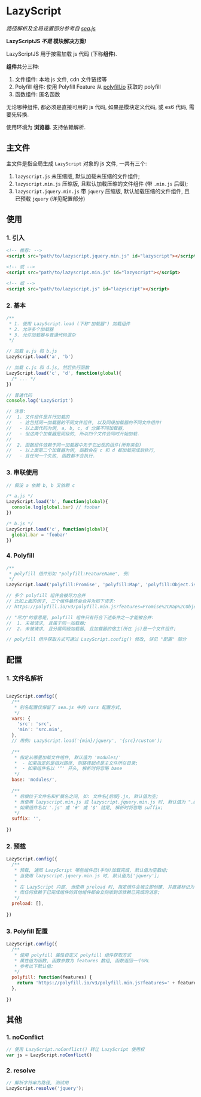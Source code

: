 # LazyScript
*路径解析及全局设置部分参考自 [sea.js](https://github.com/seajs/seajs)*

**LazyScriptJS  *不是* 模块解决方案!**

LazyScriptJS 用于按需加载 js 代码 (下称**组件**).  

**组件**共分三种:

1. 文件组件: 本地 js 文件, cdn 文件链接等
2. Polyfill 组件: 使用 Polyfill Feature 从 [polyfill.io](https://polyfill.io/) 获取的 polyfill
3. 函数组件: 匿名函数

无论哪种组件, 都必须是直接可用的 js 代码, 如果是模块定义代码, 或 es6 代码, 需要先转换.

使用环境为 **浏览器**. 支持依赖解析.



## 主文件

主文件是指全局生成 `LazyScript` 对象的 js 文件,  一共有三个:

1. `lazyscript.js` 未压缩版, 默认加载未压缩的文件组件;
2. `lazyscript.min.js` 压缩版, 且默认加载压缩的文件组件 (带 `.min.js` 后缀);
3. `lazyscript.jquery.min.js` 带 `jquery` 压缩版, 默认加载压缩的文件组件, 且已预载 `jquery` (详见配置部分)




## 使用

### 1. 引入

```html
<!-- 推荐: -->
<script src="path/to/lazyscript.jquery.min.js" id="lazyscript"></script>

<!-- 或 -->
<script src="path/to/lazyscript.min.js" id="lazyscript"></script>

<!-- 或 -->
<script src="path/to/lazyscript.js" id="lazyscript"></script>

```



### 2. 基本

```javascript
/**
 * 1. 使用 LazyScript.load (下称"加载器") 加载组件
 * 2. 允许多个加载器
 * 3. 允许加载器与普通代码混杂
 */

// 加载 a.js 和 b.js
LazyScript.load('a', 'b')

// 加载 c.js 和 d.js, 然后执行函数
LazyScript.load('c', 'd', function(global){
  /* ... */ 
})

// 普通代码
console.log('LazyScript')

// 注意: 
//  1. 文件组件是并行加载的
//   - 这包括同一加载器的不同文件组件, 以及同级加载器的不同文件组件! 
//   - 以上面代码为例, a, b, c, d 分属不同加载器,
//   - 但这两个加载器是同级的, 所以四个文件会同时开始加载.
//     
//  2. 函数组件依赖于同一加载器中先于它出现的组件(所有类型)
//   - 以上面第二个加载器为例, 函数会在 c 和 d 都加载完成后执行, 
//   - 且任何一个失败, 函数都不会执行.

```



### 3. 串联使用

```javascript
// 假设 a 依赖 b, b 又依赖 c

/* a.js */
LazyScript.load('b', function(global){ 
  console.log(global.bar) // foobar
})

/* b.js */
LazyScript.load('c', function(global){
  global.bar = 'foobar'
})

```



### 4. Polyfill

```javascript
/**
 * polyfill 组件形如 "polyfill:FeatureName", 例:
 */
LazyScript.load('polyfill:Promise', 'polyfill:Map', 'polyfill:Object.is')

// 多个 polyfill 组件会被尽力合并
// 比如上面的例子, 三个组件最终会合并为如下请求:
// https://polyfill.io/v3/polyfill.min.js?features=Promise%2CMap%2CObject.is

// "尽力"的意思是, polyfill 组件只有符合下述条件之一才能被合并:
//  1. 未被请求, 且属于同一加载器;
//  2. 未被请求, 且分属同级加载器, 且加载器的宿主(所在 js)是一个文件组件;

// polyfill 组件获取方式可通过 LazyScript.config() 修改, 详见 "配置" 部分

```



## 配置

### 1. 文件名解析

```javascript

LazyScript.config({
  /**
   * 别名配置仅保留了 sea.js 中的 vars 配置方式,
   */
  vars: {
    'src': 'src',
    'min': 'src.min',
  },
  // 用例: LazyScript.load('{min}/jquery', '{src}/custom');
  
  /**
   * 指定从哪里加载文件组件, 默认值为 'modules/'
   *  - 如果指定的是相对路径, 则路径起点是主文件所在目录;
   *  - 如果组件名以 '^' 开头, 解析时将忽略 base
   */
  base: 'modules/',
  
  /**
   * 后缀位于文件名和扩展名之间, 如: 文件名{后缀}.js, 默认值为空;
   * 当使用 lazyscript.min.js 或 lazyscript.jquery.min.js 时, 默认值为 ".min";
   * 如果组件名以 '.js' 或 '#' 或 '$' 结尾, 解析时将忽略 suffix;
   */
  suffix: '',
  
})

```



### 2. 预载

```javascript
LazyScript.config({
  /**
   * 预载, 通知 LazyScript 哪些组件已(手动)加载完成, 默认值为空数组;
   * 当使用 lazyscript.jquery.min.js 时, 默认值为['jquery'];
   *
   * 在 LazyScript 内部, 当使用 preload 时, 指定组件会被立即创建, 并直接标记为已完成, 
   * 而任何依赖于已完成组件的其他组件都会立刻收到该依赖已完成的消息;
   */
  preload: [],
  
})
```



### 3. Polyfill 配置

```javascript
LazyScript.config({
  /**
   * 使用 polyfill 属性自定义 polyfill 组件获取方式
   * 属性值为函数, 函数参数为 features 数组, 函数返回一个URL
   * 参考以下默认值:
   */
  polyfill: function(features) {
    return 'https://polyfill.io/v3/polyfill.min.js?features=' + features.join('%2C');
  },
  
})

```



## 其他

### 1. noConflict

```javascript
// 使用 LazyScript.noConflict() 转让 LazyScript 使用权
var js = LazyScript.noConflict()

```



### 2. resolve

```javascript
// 解析字符串为路径, 测试用
LazyScript.resolve('jquery');

```
